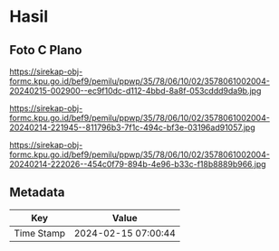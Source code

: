 # Hasil

## Foto C Plano

https://sirekap-obj-formc.kpu.go.id/bef9/pemilu/ppwp/35/78/06/10/02/3578061002004-20240215-002900--ec9f10dc-d112-4bbd-8a8f-053cddd9da9b.jpg

https://sirekap-obj-formc.kpu.go.id/bef9/pemilu/ppwp/35/78/06/10/02/3578061002004-20240214-221945--811796b3-7f1c-494c-bf3e-03196ad91057.jpg

https://sirekap-obj-formc.kpu.go.id/bef9/pemilu/ppwp/35/78/06/10/02/3578061002004-20240214-222026--454c0f79-894b-4e96-b33c-f18b8889b966.jpg


## Metadata

| Key        | Value               |
| ---------- | ------------------- |
| Time Stamp | 2024-02-15 07:00:44 |



